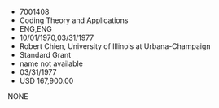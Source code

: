 * 7001408
* Coding Theory and Applications
* ENG,ENG
* 10/01/1970,03/31/1977
* Robert Chien, University of Illinois at Urbana-Champaign
* Standard Grant
*   name not available
* 03/31/1977
* USD 167,900.00

NONE